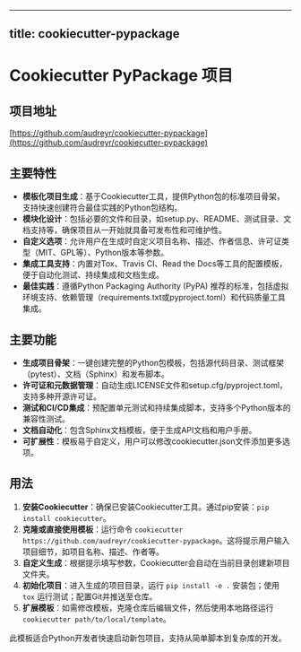 
---
title: cookiecutter-pypackage
---

# Cookiecutter PyPackage 项目

## 项目地址
[https://github.com/audreyr/cookiecutter-pypackage](https://github.com/audreyr/cookiecutter-pypackage)

## 主要特性
- **模板化项目生成**：基于Cookiecutter工具，提供Python包的标准项目骨架，支持快速创建符合最佳实践的Python包结构。
- **模块化设计**：包括必要的文件和目录，如setup.py、README、测试目录、文档支持等，确保项目从一开始就具备可发布性和可维护性。
- **自定义选项**：允许用户在生成时自定义项目名称、描述、作者信息、许可证类型（MIT、GPL等）、Python版本等参数。
- **集成工具支持**：内置对Tox、Travis CI、Read the Docs等工具的配置模板，便于自动化测试、持续集成和文档生成。
- **最佳实践**：遵循Python Packaging Authority (PyPA) 推荐的标准，包括虚拟环境支持、依赖管理（requirements.txt或pyproject.toml）和代码质量工具集成。

## 主要功能
- **生成项目骨架**：一键创建完整的Python包模板，包括源代码目录、测试框架（pytest）、文档（Sphinx）和发布脚本。
- **许可证和元数据管理**：自动生成LICENSE文件和setup.cfg/pyproject.toml，支持多种开源许可证。
- **测试和CI/CD集成**：预配置单元测试和持续集成脚本，支持多个Python版本的兼容性测试。
- **文档自动化**：包含Sphinx文档模板，便于生成API文档和用户手册。
- **可扩展性**：模板易于自定义，用户可以修改cookiecutter.json文件添加更多选项。

## 用法
1. **安装Cookiecutter**：确保已安装Cookiecutter工具。通过pip安装：`pip install cookiecutter`。
2. **克隆或直接使用模板**：运行命令 `cookiecutter https://github.com/audreyr/cookiecutter-pypackage`。这将提示用户输入项目细节，如项目名称、描述、作者等。
3. **自定义生成**：根据提示填写参数，Cookiecutter会自动在当前目录创建新项目文件夹。
4. **初始化项目**：进入生成的项目目录，运行 `pip install -e .` 安装包；使用 `tox` 运行测试；配置Git并推送至仓库。
5. **扩展模板**：如需修改模板，克隆仓库后编辑文件，然后使用本地路径运行 `cookiecutter path/to/local/template`。

此模板适合Python开发者快速启动新包项目，支持从简单脚本到复杂库的开发。